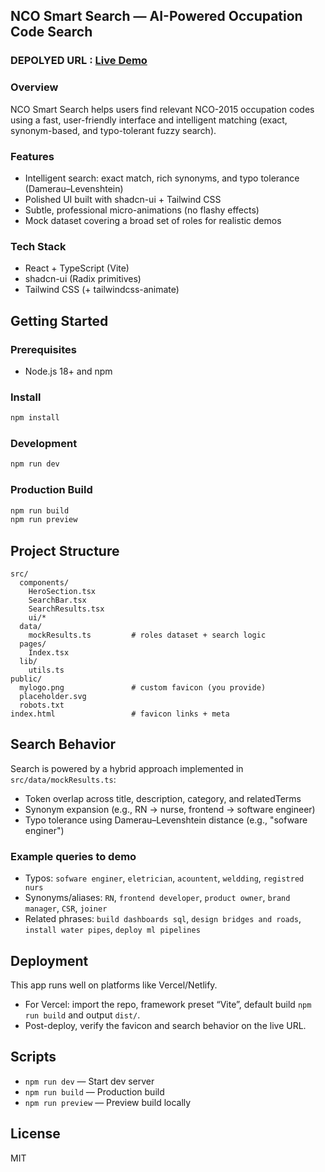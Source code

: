 ## NCO Smart Search — AI-Powered Occupation Code Search

### DEPOLYED URL : [Live Demo](https://nco-find-smartly-e6lw57jpr-jaisimha-ks-projects.vercel.app)

### Overview
NCO Smart Search helps users find relevant NCO-2015 occupation codes using a fast, user-friendly interface and intelligent matching (exact, synonym-based, and typo-tolerant fuzzy search).

### Features
- Intelligent search: exact match, rich synonyms, and typo tolerance (Damerau–Levenshtein)
- Polished UI built with shadcn-ui + Tailwind CSS
- Subtle, professional micro-animations (no flashy effects)
- Mock dataset covering a broad set of roles for realistic demos

### Tech Stack
- React + TypeScript (Vite)
- shadcn-ui (Radix primitives)
- Tailwind CSS (+ tailwindcss-animate)

## Getting Started

### Prerequisites
- Node.js 18+ and npm

### Install
```bash
npm install
```

### Development
```bash
npm run dev
```

### Production Build
```bash
npm run build
npm run preview
```

## Project Structure
```text
src/
  components/
    HeroSection.tsx
    SearchBar.tsx
    SearchResults.tsx
    ui/*
  data/
    mockResults.ts         # roles dataset + search logic
  pages/
    Index.tsx
  lib/
    utils.ts
public/
  mylogo.png               # custom favicon (you provide)
  placeholder.svg
  robots.txt
index.html                 # favicon links + meta
```

## Search Behavior
Search is powered by a hybrid approach implemented in `src/data/mockResults.ts`:
- Token overlap across title, description, category, and relatedTerms
- Synonym expansion (e.g., RN → nurse, frontend → software engineer)
- Typo tolerance using Damerau–Levenshtein distance (e.g., "sofware enginer")

### Example queries to demo
- Typos: `sofware enginer`, `eletrician`, `acountent`, `weldding`, `registred nurs`
- Synonyms/aliases: `RN`, `frontend developer`, `product owner`, `brand manager`, `CSR`, `joiner`
- Related phrases: `build dashboards sql`, `design bridges and roads`, `install water pipes`, `deploy ml pipelines`

## Deployment
This app runs well on platforms like Vercel/Netlify.
- For Vercel: import the repo, framework preset “Vite”, default build `npm run build` and output `dist/`.
- Post-deploy, verify the favicon and search behavior on the live URL.

## Scripts
- `npm run dev` — Start dev server
- `npm run build` — Production build
- `npm run preview` — Preview build locally

## License
MIT




